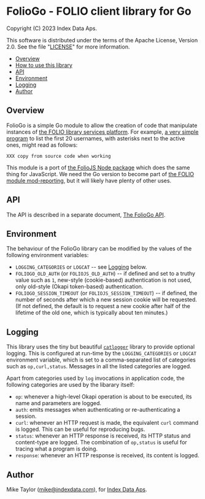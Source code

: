 # FolioGo - FOLIO client library for Go

Copyright (C) 2023 Index Data Aps.

This software is distributed under the terms of the Apache License, Version 2.0. See the file "[LICENSE](LICENSE)" for more information.

<!-- md2toc -l 2 README.md -->
* [Overview](#overview)
* [How to use this library](#how-to-use-this-library)
* [API](#api)
* [Environment](#environment)
* [Logging](#logging)
* [Author](#author)


## Overview

FolioGo is a simple Go module to allow the creation of code that manipulate instances of [the FOLIO library services platform](https://www.folio.org/). For example, [a very simple program](bin/folio-list-users.go) to list the first 20 usernames, with asterisks next to the active ones, might read as follows:
```
XXX copy from source code when working
```

This module is a port of [the FolioJS Node package](https://github.com/indexdata/foliojs) which does the same thing for JavaScript. We need the Go version to become part of [the FOLIO module mod-reporting](https://github.com/indexdata/mod-reporting), but it will likely have plenty of other uses.


## API

The API is described in a separate document, [The FolioGo API](doc/api.md).


## Environment

The behaviour of the FolioGo library can be modified by the values of the following environment variables:

* `LOGGING_CATEGORIES` or `LOGCAT` -- see [Logging](#logging) below.
* `FOLIOGO_OLD_AUTH` (or `FOLIOJS_OLD_AUTH`) -- if defined and set to a truthy value such as `1`, new-style (cookie-based) authentication is not used, only old-style (Okapi token-based) authentication.
* `FOLIOGO_SESSION_TIMEOUT` (or `FOLIOJS_SESSION_TIMEOUT`) -- if defined, the number of seconds after which a new session cookie will be requested. (If not defined, the default is to request a new cookie after half of the lifetime of the old one, which is typically about ten minutes.)


## Logging

This library uses the tiny but beautiful [`catlogger`](https://github.com/MikeTaylor/catlogger) library to provide optional logging. This is configured at run-time by the `LOGGING_CATEGORIES` or `LOGCAT` environment variable, which is set to a comma-separated list of categories such as `op,curl,status`. Messages in all the listed categories are logged.

Apart from categories used by `log` invocations in application code, the following categories are used by the libarary itself:
* `op`: whenever a high-level Okapi operation is about to be executed, its name and parameters are logged.
* `auth`: emits messages when authenticating or re-authenticating a session.
* `curl`: whenever an HTTP request is made, the equivalent `curl` command is logged. This can be useful for reproducing bugs.
* `status`: whenever an HTTP response is received, its HTTP status and content-type are logged. The combination of `op,status` is useful for tracing what a program is doing.
* `response`: whenever an HTTP response is received, its content is logged.


## Author

Mike Taylor (mike@indexdata.com),
for [Index Data Aps](https://www.indexdata.com/).



